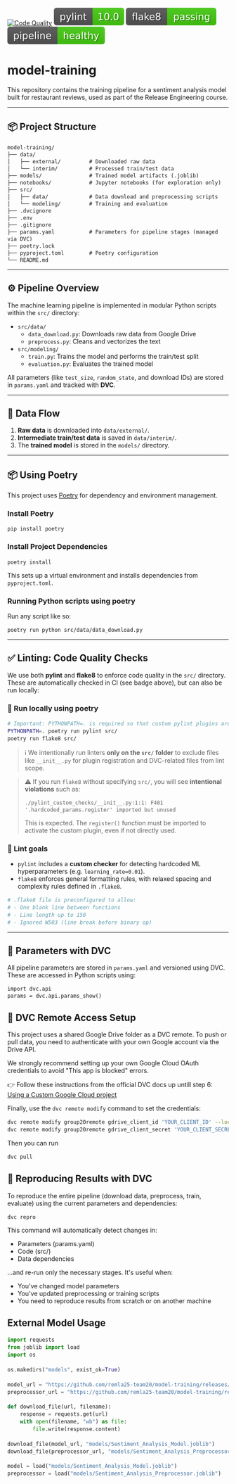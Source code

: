 [![Code Quality](https://github.com/remla25-team20/model-training/actions/workflows/CodeQuality.yml/badge.svg)](https://github.com/remla25-team20/model-training/actions/workflows/CodeQuality.yml)
[![PyLint](/badges/pylint_badge.svg)](https://github.com/remla25-team20/model-training/actions/workflows/CodeQuality.yml)
[![Flake8](/badges/flake_badge.svg)](https://github.com/remla25-team20/model-training/actions/workflows/CodeQuality.yml)
[![Pipeline](/badges/pipe_test_badge.svg)](https://github.com/remla25-team20/model-training/actions/workflows/pipeline.yml)
# model-training

This repository contains the training pipeline for a sentiment analysis model built for restaurant reviews, used as part of the Release Engineering course.

---

## 📦 Project Structure

```
model-training/
├── data/
│   ├── external/         # Downloaded raw data
│   └── interim/          # Processed train/test data
├── models/               # Trained model artifacts (.joblib)
├── notebooks/            # Jupyter notebooks (for exploration only)
├── src/
│   ├── data/             # Data download and preprocessing scripts
│   └── modeling/         # Training and evaluation
├── .dvcignore
├── .env
├── .gitignore
├── params.yaml           # Parameters for pipeline stages (managed via DVC)
├── poetry.lock
├── pyproject.toml        # Poetry configuration
└── README.md
```
---

## ⚙️ Pipeline Overview

The machine learning pipeline is implemented in modular Python scripts within the `src/` directory:

- `src/data/`
  - `data_download.py`: Downloads raw data from Google Drive
  - `preprocess.py`: Cleans and vectorizes the text
- `src/modeling/`
  - `train.py`: Trains the model and performs the train/test split
  - `evaluation.py`: Evaluates the trained model

All parameters (like `test_size`, `random_state`, and download IDs) are stored in `params.yaml` and tracked with **DVC**.

---

## 📁 Data Flow

1. **Raw data** is downloaded into `data/external/`.
2. **Intermediate train/test data** is saved in `data/interim/`.
3. The **trained model** is stored in the `models/` directory.

---

## 📦 Using Poetry

This project uses [Poetry](https://python-poetry.org/) for dependency and environment management.

### Install Poetry
```
pip install poetry
```

### Install Project Dependencies

```
poetry install
```

This sets up a virtual environment and installs dependencies from `pyproject.toml`.

### Running Python scripts using poetry

Run any script like so:

```
poetry run python src/data/data_download.py
```
---

## ✅ Linting: Code Quality Checks

We use both **pylint** and **flake8** to enforce code quality in the `src/` directory. These are automatically checked in CI (see badge above), but can also be run locally:

### 🔧 Run locally using poetry

```bash
# Important: PYTHONPATH=. is required so that custom pylint plugins are discoverable
PYTHONPATH=. poetry run pylint src/
poetry run flake8 src/
```

> ℹ️ We intentionally run linters **only on the `src/` folder** to exclude files like `__init__.py` for plugin registration and DVC-related files from lint scope.

> ⚠️ If you run `flake8` without specifying `src/`, you will see **intentional violations** such as:
> ```
> ./pylint_custom_checks/__init__.py:1:1: F401 '.hardcoded_params.register' imported but unused
> ```
> This is expected. The `register()` function must be imported to activate the custom plugin, even if not directly used.

### 🧠 Lint goals

- `pylint` includes a **custom checker** for detecting hardcoded ML hyperparameters (e.g. `learning_rate=0.01`).
- `flake8` enforces general formatting rules, with relaxed spacing and complexity rules defined in `.flake8`.

```bash
# .flake8 file is preconfigured to allow:
# - One blank line between functions
# - Line length up to 150
# - Ignored W503 (line break before binary op)
```
---

## 📌 Parameters with DVC

All pipeline parameters are stored in `params.yaml` and versioned using DVC. These are accessed in Python scripts using:

```
import dvc.api
params = dvc.api.params_show()
```

## 🔐 DVC Remote Access Setup

This project uses a shared Google Drive folder as a DVC remote. To push or pull data, you need to authenticate with your own Google account via the Drive API.

We strongly recommend setting up your own Google Cloud OAuth credentials to avoid "This app is blocked" errors. 

👉 Follow these instructions from the official DVC docs up untill step 6:
[Using a Custom Google Cloud project](https://dvc.org/doc/user-guide/data-management/remote-storage/google-drive#using-a-custom-google-cloud-project-recommended)

Finally, use the `dvc remote modify` command to set the credentials:

```bash
dvc remote modify group20remote gdrive_client_id 'YOUR_CLIENT_ID' --local
dvc remote modify group20remote gdrive_client_secret 'YOUR_CLIENT_SECRET' --local
```

Then you can run

```bash
dvc pull
```

## 🔁 Reproducing Results with DVC

To reproduce the entire pipeline (download data, preprocess, train, evaluate) using the current parameters and dependencies:
```
dvc repro
```
This command will automatically detect changes in:
- Parameters (params.yaml)
- Code (src/)
- Data dependencies

...and re-run only the necessary stages. It's useful when:
- You've changed model parameters
- You've updated preprocessing or training scripts
- You need to reproduce results from scratch or on another machine

## External Model Usage

```python
import requests
from joblib import load
import os

os.makedirs("models", exist_ok=True)

model_url = "https://github.com/remla25-team20/model-training/releases/download/v0.1.4/Sentiment_Analysis_Model.joblib"
preprocessor_url = "https://github.com/remla25-team20/model-training/releases/download/v0.1.4/Sentiment_Analysis_Preprocessor.joblib"

def download_file(url, filename):
    response = requests.get(url)
    with open(filename, "wb") as file:
        file.write(response.content)

download_file(model_url, "models/Sentiment_Analysis_Model.joblib")
download_file(preprocessor_url, "models/Sentiment_Analysis_Preprocessor.joblib")

model = load("models/Sentiment_Analysis_Model.joblib")
preprocessor = load("models/Sentiment_Analysis_Preprocessor.joblib")
```
